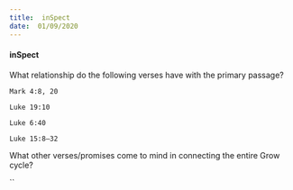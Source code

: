 ```yaml
---
title:  inSpect
date:  01/09/2020
---
```


#### inSpect

What relationship do the following verses have with the primary passage?

`Mark 4:8, 20`

`Luke 19:10`

`Luke 6:40`

`Luke 15:8–32`

What other verses/promises come to mind in connecting the entire Grow cycle?

``